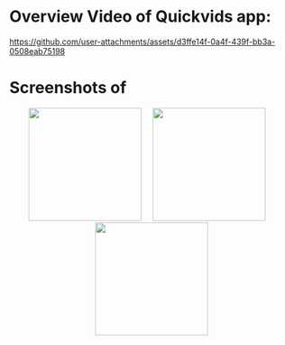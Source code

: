 # Overview Video of Quickvids app:
https://github.com/user-attachments/assets/d3ffe14f-0a4f-439f-bb3a-0508eab75198

# Screenshots of 
<p align="center">
  <img src="https://github.com/user-attachments/assets/51b0068f-9ada-4413-8018-fd5259547781" width="200" />
  &nbsp;&nbsp;&nbsp;
  <img src="https://github.com/user-attachments/assets/847c2fd6-88a1-4504-a90f-a07952fc6ece" width="200" />
  &nbsp;&nbsp;&nbsp;
  <img src="https://github.com/user-attachments/assets/db2e084e-6eb1-48af-afcd-edf68b652823" width="200" />
</p>


